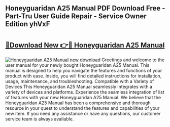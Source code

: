 ## Honeyguaridan A25 Manual PDF Download Free - Part-Tru User Guide Repair - Service Owner Edition yhVxF

# <h2><a href="http://cf15225.oget.top/?id=Honeyguaridan+A25+Manual">🔗Download New 👉🔴 Honeyguaridan A25 Manual</a></h2>

[![Honeyguaridan A25 Manual new download](https://i.imgur.com/5g1atiW.png)](http://cf15225.oget.top/?id=Honeyguaridan+A25+Manual)
Greetings and welcome to the user manual for your newly bought Honeyguaridan A25 Manual. This manual is designed to help you navigate the features and functions of your product with ease. Inside, you will find detailed instructions for installation, usage, maintenance, and troubleshooting. Compatible with a Variety of Devices This Honeyguaridan A25 Manual seamlessly integrates with a variety of devices and platforms. Experience the seamless integration of list of features with your new Honeyguaridan A25 Manual. We believe that the Honeyguaridan A25 Manual has been a comprehensive and thorough resource in your quest to understand the features and capabilities of your new item. If you need any assistance or have any questions, our customer service team is always available.

